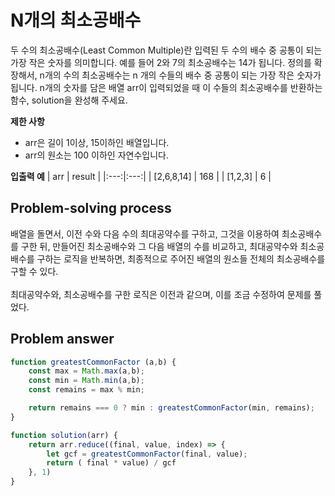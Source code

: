 # N개의 최소공배수

두 수의 최소공배수(Least Common Multiple)란 입력된 두 수의 배수 중 공통이 되는 가장 작은 숫자를 의미합니다. 예를 들어 2와 7의 최소공배수는 14가 됩니다. 정의를 확장해서, n개의 수의 최소공배수는 n 개의 수들의 배수 중 공통이 되는 가장 작은 숫자가 됩니다. n개의 숫자를 담은 배열 arr이 입력되었을 때 이 수들의 최소공배수를 반환하는 함수, solution을 완성해 주세요.<br/>

**제한 사항**

- arr은 길이 1이상, 15이하인 배열입니다.
- arr의 원소는 100 이하인 자연수입니다.

**입출력 예**
| arr | result |
|:---:|:---:|
| [2,6,8,14] | 168 |
| [1,2,3] | 6 |

## Problem-solving process

배열을 돌면서, 이전 수와 다음 수의 최대공약수를 구하고, 그것을 이용하여 최소공배수를 구한 뒤, 만들어진 최소공배수와 그 다음 배열의 수를 비교하고, 최대공약수와 최소공배수를 구하는 로직을 반복하면, 최종적으로 주어진 배열의 원소들 전체의 최소공배수를 구할 수 있다.<br/>
<br/>
최대공약수와, 최소공배수를 구한 로직은 이전과 같으며, 이를 조금 수정하여 문제를 풀었다.

## Problem answer

```javascript
function greatestCommonFactor (a,b) {
    const max = Math.max(a,b);
    const min = Math.min(a,b);
    const remains = max % min;

    return remains === 0 ? min : greatestCommonFactor(min, remains);
}

function solution(arr) {
    return arr.reduce((final, value, index) => {
        let gcf = greatestCommonFactor(final, value);
        return ( final * value) / gcf
    }, 1)
}
```